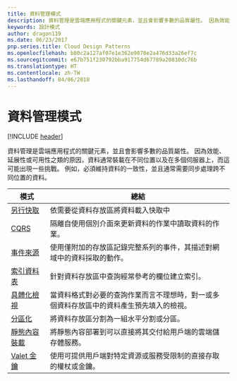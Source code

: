 ```yaml
---
title: 資料管理模式
description: 資料管理是雲端應用程式的關鍵元素，並且會影響多數的品質屬性。 因為效能、延展性或可用性之類的原因，資料通常裝載在不同位置以及在多個伺服器上，而這可能出現一些挑戰。 例如，必須維持資料的一致性，並且通常需要同步處理跨不同位置的資料。
keywords: 設計模式
author: dragon119
ms.date: 06/23/2017
pnp.series.title: Cloud Design Patterns
ms.openlocfilehash: b80c2a127af07e1e362e9078e2a476d33a26ef7c
ms.sourcegitcommit: e67b751f230792bba917754d67789a20810dc76b
ms.translationtype: HT
ms.contentlocale: zh-TW
ms.lasthandoff: 04/06/2018
---
```

# <a name="data-management-patterns"></a>資料管理模式

[!INCLUDE [header](../../_includes/header.md)]

資料管理是雲端應用程式的關鍵元素，並且會影響多數的品質屬性。 因為效能、延展性或可用性之類的原因，資料通常裝載在不同位置以及在多個伺服器上，而這可能出現一些挑戰。 例如，必須維持資料的一致性，並且通常需要同步處理跨不同位置的資料。


|                        模式                         |                                                                  總結                                                                  |
|--------------------------------------------------------|-------------------------------------------------------------------------------------------------------------------------------------------|
|            [另行快取](../cache-aside.md)            |                                            依需要從資料存放區將資料載入快取中                                             |
|                   [CQRS](../cqrs.md)                   |                    隔離自使用個別介面來更新資料的作業中讀取資料的作業。                     |
|         [事件來源](../event-sourcing.md)         |               使用僅附加的存放區記錄完整系列的事件，其描述對網域中的資料採取的動作。               |
|            [索引資料表](../index-table.md)            |                         針對資料存放區中查詢經常參考的欄位建立索引。                          |
|      [具體化檢視](../materialized-view.md)      | 當資料格式對必要的查詢作業而言不理想時，對一或多個資料存放區中的資料產生預先填入的檢視。 |
|               [分區化](../sharding.md)               |                                    將資料存放區分割為一組水平分割或分區。                                     |
| [靜態內容裝載](../static-content-hosting.md) |                   將靜態內容部署到可以直接將其交付給用戶端的雲端儲存體服務。                    |
|              [Valet 金鑰](../valet-key.md)              |                 使用可提供用戶端對特定資源或服務受限制的直接存取的權杖或金鑰。                 |

